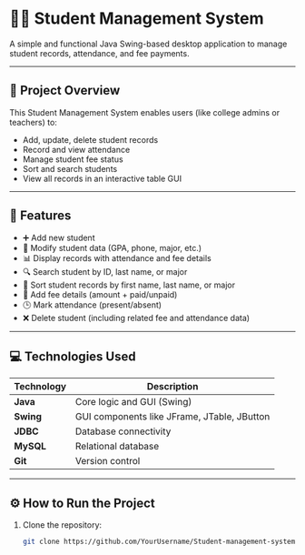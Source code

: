 # 🧑‍🎓 Student Management System

A simple and functional Java Swing-based desktop application to manage student records, attendance, and fee payments.

---

## 📌 Project Overview

This Student Management System enables users (like college admins or teachers) to:
- Add, update, delete student records
- Record and view attendance
- Manage student fee status
- Sort and search students
- View all records in an interactive table GUI

---

## 🚀 Features

- ➕ Add new student
- 📝 Modify student data (GPA, phone, major, etc.)
- 📊 Display records with attendance and fee details
- 🔍 Search student by ID, last name, or major
- 📂 Sort student records by first name, last name, or major
- 💸 Add fee details (amount + paid/unpaid)
- 🕒 Mark attendance (present/absent)
- ❌ Delete student (including related fee and attendance data)

---

## 💻 Technologies Used

| Technology | Description |
|------------|-------------|
| **Java**   | Core logic and GUI (Swing) |
| **Swing**  | GUI components like JFrame, JTable, JButton |
| **JDBC**   | Database connectivity |
| **MySQL**  | Relational database |
| **Git**    | Version control |

---

## ⚙️ How to Run the Project

1. Clone the repository:
   ```bash
   git clone https://github.com/YourUsername/Student-management-system.git
